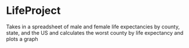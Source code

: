 # LifeProject
Takes in a spreadsheet of male and female life expectancies by county, state, and the US and calculates the worst county
by life expectancy and plots a graph
